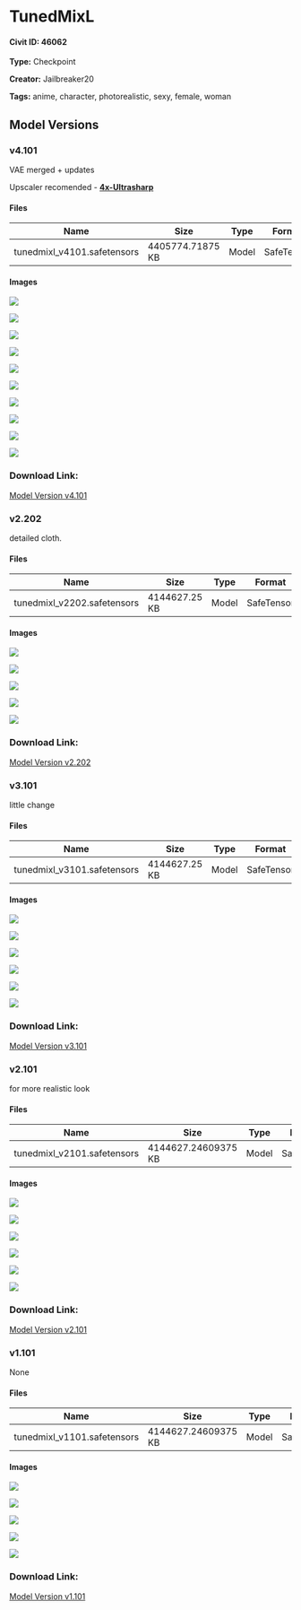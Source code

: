 # TunedMixL

#### Civit ID: 46062

<p></p>

**Type:** Checkpoint

**Creator:** Jailbreaker20

**Tags:** anime, character, photorealistic, sexy, female, woman

## Model Versions

### v4.101

<p>VAE merged + updates</p><p>Upscaler recomended - <a target="_blank" rel="ugc" href="https://huggingface.co/lokCX/4x-Ultrasharp"><strong>4x-Ultrasharp</strong></a></p>

#### Files

| Name | Size | Type | Format | Download Url | AutoV1 | AutoV2 | SHA256 | CRC32 | BLAKE3 |
| --- | --- | --- | --- | --- | --- | --- | --- | --- | --- |
| tunedmixl_v4101.safetensors | 4405774.71875 KB | Model | SafeTensor | https://civitai.com/api/download/models/68823 | CB6CB28E | 5A663E8B2E | 5A663E8B2ED1C589682A8C29EBAE54B12D231B759BA71E4DBBE49CE9D7ED22CA | 710705AA | 7E8413B239F86C05AB1E8990A077B4239C68DAA542ABCA6A1B0B9048204BA2B7 |

#### Images

<p><img src="https://image.civitai.com/xG1nkqKTMzGDvpLrqFT7WA/e63f61e9-0602-4bc7-a0df-98dd384f52de/width=450/767556.jpeg" /></p>

<p><img src="https://image.civitai.com/xG1nkqKTMzGDvpLrqFT7WA/19d1c7bf-50a2-4a02-8541-7ea73c9a2d02/width=450/767558.jpeg" /></p>

<p><img src="https://image.civitai.com/xG1nkqKTMzGDvpLrqFT7WA/35cebee2-5941-4ee5-a04c-d6d3e826683c/width=450/767565.jpeg" /></p>

<p><img src="https://image.civitai.com/xG1nkqKTMzGDvpLrqFT7WA/e431cc63-526f-4af6-855d-6bdec3cfd022/width=450/767567.jpeg" /></p>

<p><img src="https://image.civitai.com/xG1nkqKTMzGDvpLrqFT7WA/308daff0-7117-4a90-a09f-52f3d3e81883/width=450/767569.jpeg" /></p>

<p><img src="https://image.civitai.com/xG1nkqKTMzGDvpLrqFT7WA/8c8e0dcf-ac3e-480f-b583-c4d225facbd4/width=450/767572.jpeg" /></p>

<p><img src="https://image.civitai.com/xG1nkqKTMzGDvpLrqFT7WA/b4b1c420-c090-4056-a201-8ab7833ca56f/width=450/767962.jpeg" /></p>

<p><img src="https://image.civitai.com/xG1nkqKTMzGDvpLrqFT7WA/f0523d8c-2caa-4344-a518-d2cae96df02d/width=450/767839.jpeg" /></p>

<p><img src="https://image.civitai.com/xG1nkqKTMzGDvpLrqFT7WA/dd229837-5925-4e14-b256-93719bc4399e/width=450/767976.jpeg" /></p>

<p><img src="https://image.civitai.com/xG1nkqKTMzGDvpLrqFT7WA/e5263db2-20f1-4019-ae1c-80f9657d6841/width=450/768073.jpeg" /></p>

### Download Link:

[Model Version v4.101](https://civitai.com/api/download/models/68823)

### v2.202

<p>detailed cloth.</p>

#### Files

| Name | Size | Type | Format | Download Url | AutoV1 | AutoV2 | SHA256 | CRC32 | BLAKE3 |
| --- | --- | --- | --- | --- | --- | --- | --- | --- | --- |
| tunedmixl_v2202.safetensors | 4144627.25 KB | Model | SafeTensor | https://civitai.com/api/download/models/58858 | 9036B6C0 | F3E1159263 | F3E115926320E0A792CF77A338FC39334B45F32C621A0142459CEAD3BAB5C095 | 153DB499 | 9D09731490FAC287A1D179363CACB6E7DF3FD99A5B8D2A87EEA161A545EDAAD8 |

#### Images

<p><img src="https://image.civitai.com/xG1nkqKTMzGDvpLrqFT7WA/4f572d19-a8cc-490d-a14d-42632a52a700/width=450/641705.jpeg" /></p>

<p><img src="https://image.civitai.com/xG1nkqKTMzGDvpLrqFT7WA/706e44b8-dc3c-4887-5dae-c4be869bb300/width=450/641706.jpeg" /></p>

<p><img src="https://image.civitai.com/xG1nkqKTMzGDvpLrqFT7WA/44f4390d-1008-419a-002d-7d522de9ea00/width=450/641708.jpeg" /></p>

<p><img src="https://image.civitai.com/xG1nkqKTMzGDvpLrqFT7WA/5e218f9a-edcb-4f62-c0aa-947f3e89ef00/width=450/641710.jpeg" /></p>

<p><img src="https://image.civitai.com/xG1nkqKTMzGDvpLrqFT7WA/1ed92b13-5dbe-4dc7-5017-072cf4258000/width=450/641711.jpeg" /></p>

### Download Link:

[Model Version v2.202](https://civitai.com/api/download/models/58858)

### v3.101

<p>little change</p>

#### Files

| Name | Size | Type | Format | Download Url | AutoV1 | AutoV2 | SHA256 | CRC32 | BLAKE3 |
| --- | --- | --- | --- | --- | --- | --- | --- | --- | --- |
| tunedmixl_v3101.safetensors | 4144627.25 KB | Model | SafeTensor | https://civitai.com/api/download/models/57423 | 46D26787 | D15746F0F7 | D15746F0F7A29DBA7F14BD10D3BCADE80FF12300E98528C68A47BA8CB7FEBC7A | F4F85A4A | A1625A0E66146A50A8B9A23AAE71F7F748766736017C7B8D036306B1DF5650FD |

#### Images

<p><img src="https://image.civitai.com/xG1nkqKTMzGDvpLrqFT7WA/0afd7fe2-d2a6-4b48-b8db-55ebe4069400/width=450/623792.jpeg" /></p>

<p><img src="https://image.civitai.com/xG1nkqKTMzGDvpLrqFT7WA/10a58b1f-018b-42ff-bac7-5e3c8c2b4700/width=450/623793.jpeg" /></p>

<p><img src="https://image.civitai.com/xG1nkqKTMzGDvpLrqFT7WA/afa34521-4fa3-404b-591f-7d657c9f7400/width=450/623794.jpeg" /></p>

<p><img src="https://image.civitai.com/xG1nkqKTMzGDvpLrqFT7WA/7217bf6e-f484-4c83-6b67-e586dc56d500/width=450/623795.jpeg" /></p>

<p><img src="https://image.civitai.com/xG1nkqKTMzGDvpLrqFT7WA/6e26d4a2-cdce-44d6-f640-ff218b24a200/width=450/624147.jpeg" /></p>

<p><img src="https://image.civitai.com/xG1nkqKTMzGDvpLrqFT7WA/3d6ba820-5f7c-4bca-ba94-d340be71a200/width=450/624180.jpeg" /></p>

### Download Link:

[Model Version v3.101](https://civitai.com/api/download/models/57423)

### v2.101

<p>for more realistic look</p>

#### Files

| Name | Size | Type | Format | Download Url | AutoV1 | AutoV2 | SHA256 | CRC32 | BLAKE3 |
| --- | --- | --- | --- | --- | --- | --- | --- | --- | --- |
| tunedmixl_v2101.safetensors | 4144627.24609375 KB | Model | SafeTensor | https://civitai.com/api/download/models/52613 | E87CB4AC | E267960155 | E267960155FFEE0F465900C4CCB7485C099132786C639470BDFBF3B490E1ECC7 | 5C32B873 | 14425C4E040752A60AE3ECF18DB3CF299DE05EFAD7095CB92FA2354F7212E503 |

#### Images

<p><img src="https://image.civitai.com/xG1nkqKTMzGDvpLrqFT7WA/2fb7ec76-f13f-4096-3af1-b84bbeebff00/width=450/567346.jpeg" /></p>

<p><img src="https://image.civitai.com/xG1nkqKTMzGDvpLrqFT7WA/e38f0e7c-ce8d-4e13-cf0f-378653743800/width=450/567342.jpeg" /></p>

<p><img src="https://image.civitai.com/xG1nkqKTMzGDvpLrqFT7WA/13e4f2ba-ec7f-4f74-5d67-5ca01932c100/width=450/567343.jpeg" /></p>

<p><img src="https://image.civitai.com/xG1nkqKTMzGDvpLrqFT7WA/663e0b78-45cc-49e8-6fa5-cfa4135b2100/width=450/567344.jpeg" /></p>

<p><img src="https://image.civitai.com/xG1nkqKTMzGDvpLrqFT7WA/33462329-1d9b-4cb0-3403-041b0817c700/width=450/567347.jpeg" /></p>

<p><img src="https://image.civitai.com/xG1nkqKTMzGDvpLrqFT7WA/d1a2eccf-1887-4c2d-d180-04633d9d6e00/width=450/567345.jpeg" /></p>

### Download Link:

[Model Version v2.101](https://civitai.com/api/download/models/52613)

### v1.101

None

#### Files

| Name | Size | Type | Format | Download Url | AutoV1 | AutoV2 | SHA256 | CRC32 | BLAKE3 |
| --- | --- | --- | --- | --- | --- | --- | --- | --- | --- |
| tunedmixl_v1101.safetensors | 4144627.24609375 KB | Model | SafeTensor | https://civitai.com/api/download/models/50681 | 5C82CEA6 | D57226FB24 | D57226FB24AFF7A01E0454F951EFFFFEA144BA70DE20629E15E1F53B8A906767 | 4AAE8D74 | 8A400826A3CACEBC04DEB01926F43651E89F394A337D9FFB2D1E626539618D99 |

#### Images

<p><img src="https://image.civitai.com/xG1nkqKTMzGDvpLrqFT7WA/e494f7a4-51ab-4012-6790-dd38383c0500/width=450/545130.jpeg" /></p>

<p><img src="https://image.civitai.com/xG1nkqKTMzGDvpLrqFT7WA/8f968fdd-2880-4d55-fc55-7aa2b703e400/width=450/545131.jpeg" /></p>

<p><img src="https://image.civitai.com/xG1nkqKTMzGDvpLrqFT7WA/be97eaec-fd96-4141-1e77-fa52d5205b00/width=450/545191.jpeg" /></p>

<p><img src="https://image.civitai.com/xG1nkqKTMzGDvpLrqFT7WA/f4e01832-009e-4a16-bb07-cead89457500/width=450/545202.jpeg" /></p>

<p><img src="https://image.civitai.com/xG1nkqKTMzGDvpLrqFT7WA/af75400e-3183-4271-2519-2713e4dfcd00/width=450/545299.jpeg" /></p>

### Download Link:

[Model Version v1.101](https://civitai.com/api/download/models/50681)

